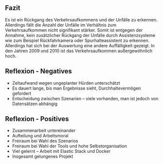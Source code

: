 ## Fazit

Es ist ein Rückgang des Verkehrsaufkommens und der Unfälle zu erkennen. Allerdings fällt die Anzahl der Unfälle im Verhältnis zum Verkehrsaufkommen nicht signifikant stärker. Somit ist entgegen der Annahme, kein zusätzlicher Rückgang der Unfälle durch Assistenzsysteme wie zum Beispiel Rückfahrkamera oder Spurhalteassistent zu erkennen. Allerdings hat sich bei der Auswertung eine andere Auffälligkeit gezeigt. In den Jahren 2009 und 2010 ist das Verkehrsaufkommen außergewöhnlich hoch. 

## Reflexion - Negatives

* Zeitaufwand wegen ungeplanter Hürden unterschätzt
* Es dauert lange, bis man Ergebnisse sieht, Durchhaltevermögen gefordert
* Entscheidung zwischen Szenarien – viele vorhanden, man ist jedoch von Datensätzen abhängig

## Reflexion - Positives

* Zusammenarbeit untereinander
* Aufteilung und Arbeitsmoral
* Freiraum bei Wahl des Szenarios
* Freiraum bei Wahl der Tools und hohe Selbstorganisation
* Viel gelernt – Arbeit mit Elastic Stack und Docker
* Insgesamt gelungenes Projekt

